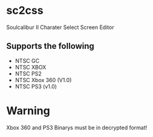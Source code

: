 # sc2css
Soulcalibur II Charater Select Screen Editor

## Supports the following

* NTSC GC
* NTSC XBOX
* NTSC PS2
* NTSC Xbox 360 (V1.0)
* NTSC PS3 (v1.0)

# **Warning**

Xbox 360 and PS3 Binarys must be in decrypted format!
